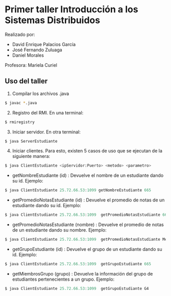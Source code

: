 # Primer taller Introducción a los Sistemas Distribuidos

Realizado por:

* David Enrique Palacios García
* José Fernando Zuluaga
* Daniel Morales

Profesora: Mariela Curiel

## Uso del taller

1. Compilar los archivos .java

```bash
$ javac *.java
```
2. Registro del RMI. En una terminal:

```bash
$ rmiregistry
```
3. Iniciar servidor. En otra terminal:
```java
$ java ServerEstudiante
```

4. Iniciar clientes. Para esto, existen 5 casos de uso que se ejecutan de la siguiente manera:
```bash
$ java ClientEstudiante <ipServidor:Puerto> <metodo> <parametro> 
```

 * getNombreEstudiante (id) : Devuelve el nombre de un estudiante dando su id. Ejemplo:
```java
$ java ClientEstudiante 25.72.66.53:1099 getNombreEstudiante 665
```
* getPromedioNotasEstudiante (id) : Devuelve el promedio de notas de un estudiante dando su id. Ejemplo:
```java
$ java ClientEstudiante 25.72.66.53:1099  getPromedioNotasEstudiante 665
```
* getPromedioNotasEstudiante (nombre) : Devuelve el promedio de notas de un estudiante dando su nombre. Ejemplo:
```java
$ java ClientEstudiante 25.72.66.53:1099  getPromedioNotasEstudiante Meneses,Enrique
```
* getGrupoEstudiante (id) : Devuelve el grupo de un estudiante dando su id. Ejemplo:
```java
$ java ClientEstudiante 25.72.66.53:1099  getGrupoEstudiante 665
```
* getMiembrosGrupo (grupo) : Devuelve la información del grupo de estudiantes pertenecientes a un grupo. Ejemplo:
```java
$ java ClientEstudiante 25.72.66.53:1099  getGrupoEstudiante G4
```
